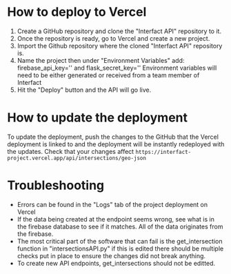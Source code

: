 # How to deploy to Vercel

1) Create a GitHub repository and clone the "Interfact API" repository to it.
2) Once the repository is ready, go to Vercel and create a new project.
3) Import the Github repository where the cloned "Interfact API" repository is.
4) Name the project then under "Environment Variables" add:
   firebase_api_key=''
   and
   flask_secret_key=''
   Environment variables will need to be either generated or received from a team member of Interfact
5) Hit the "Deploy" button and the API will go live.

# How to update the deployment

To update the deployment, push the changes to the GitHub that the Vercel deployment is linked to and the deployment will be instantly redeployed with the updates. Check that your changes affect `https://interfact-project.vercel.app/api/intersections/geo-json`

# Troubleshooting

- Errors can be found in the "Logs" tab of the project deployment on Vercel
- If the data being created at the endpoint seems wrong, see what is in the firebase database to see if it matches. All of the data originates from the firebase.
- The most critical part of the software that can fail is the get_intersection function in "intersectionsAPI.py" if this is edited there should be multiple checks put in place to ensure the changes did not break anything.
- To create new API endpoints, get_intersections should not be editted. 
